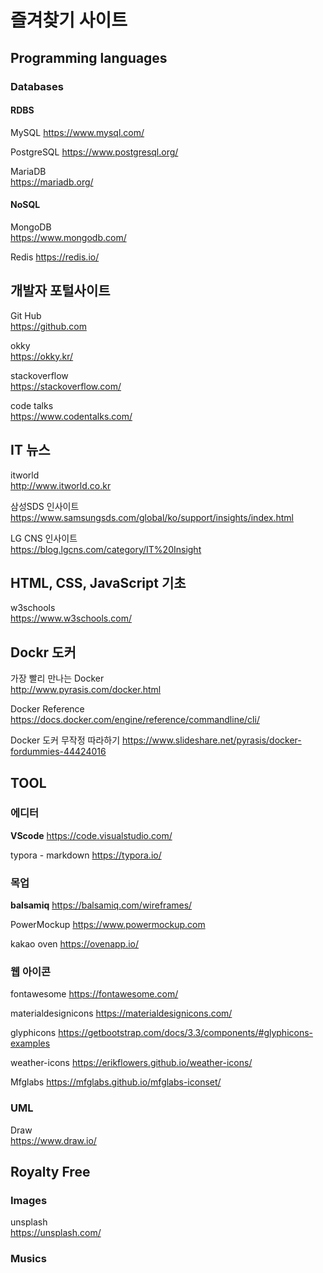 # 즐겨찾기 사이트

## Programming languages

### Databases

#### RDBS

MySQL
<https://www.mysql.com/>

PostgreSQL
<https://www.postgresql.org/>

MariaDB  
<https://mariadb.org/>

#### NoSQL

MongoDB  
<https://www.mongodb.com/>

Redis
<https://redis.io/>

## 개발자 포털사이트

Git Hub  
<https://github.com>

okky  
<https://okky.kr/>

stackoverflow  
<https://stackoverflow.com/>

code talks  
<https://www.codentalks.com/>

## IT 뉴스

itworld  
<http://www.itworld.co.kr>

삼성SDS 인사이트  
<https://www.samsungsds.com/global/ko/support/insights/index.html>

LG CNS 인사이트  
<https://blog.lgcns.com/category/IT%20Insight>

## HTML, CSS, JavaScript 기초

w3schools  
<https://www.w3schools.com/>

## Dockr 도커

가장 빨리 만나는 Docker  
<http://www.pyrasis.com/docker.html>

Docker Reference
<https://docs.docker.com/engine/reference/commandline/cli/>

Docker 도커 무작정 따라하기
<https://www.slideshare.net/pyrasis/docker-fordummies-44424016>

## TOOL

### 에디터

**VScode**
<https://code.visualstudio.com/>

typora - markdown
<https://typora.io/>

### 목업

**balsamiq**
<https://balsamiq.com/wireframes/>

PowerMockup
<https://www.powermockup.com>

kakao oven
<https://ovenapp.io/>

### 웹 아이콘

fontawesome
<https://fontawesome.com/>

materialdesignicons
<https://materialdesignicons.com/>

glyphicons
<https://getbootstrap.com/docs/3.3/components/#glyphicons-examples>

weather-icons
<https://erikflowers.github.io/weather-icons/>

Mfglabs
<https://mfglabs.github.io/mfglabs-iconset/>

### UML

Draw  
<https://www.draw.io/>

## Royalty Free

### Images

unsplash  
<https://unsplash.com/>

### Musics
